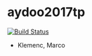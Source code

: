 # aydoo2017tp

[![Build Status](https://travis-ci.org/MarcoKlemenc/aydoo2017tp.svg?branch=master)](https://travis-ci.org/MarcoKlemenc/aydoo2017tp)

* Klemenc, Marco
